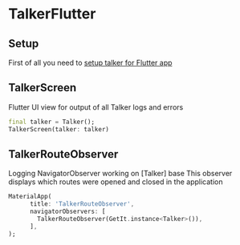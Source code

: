 # TalkerFlutter

## Setup
First of all you need to [setup talker for Flutter app](../guide/get-started#flutter-initialization)

## TalkerScreen
Flutter UI view for output of all Talker logs and errors
```dart
final talker = Talker();
TalkerScreen(talker: talker)
```
## TalkerRouteObserver
Logging NavigatorObserver working on [Talker] base
This observer displays which routes were opened and closed in the application
```dart
MaterialApp(
      title: 'TalkerRouteObserver',
      navigatorObservers: [
        TalkerRouteObserver(GetIt.instance<Talker>()),
      ],
);
```